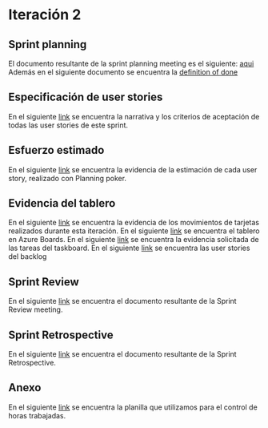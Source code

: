 # Iteración 2 
## Sprint planning
El documento resultante de la sprint planning meeting es el siguiente: [aqui](https://github.com/SofiaPineyro/Bessonart-Lamanna-Perez-Pineyro/blob/develop/Iteraci%C3%B3n%202/Planning%20meeting.pdf)
Además en el siguiente documento se encuentra la [definition of done](https://github.com/SofiaPineyro/Bessonart-Lamanna-Perez-Pineyro/blob/develop/Iteraci%C3%B3n%202/Definition%20of%20done.pdf)

## Especificación de user stories
En el siguiente [link](https://github.com/SofiaPineyro/Bessonart-Lamanna-Perez-Pineyro/blob/develop/Iteraci%C3%B3n%202/Especificaci%C3%B3n%20User%20Stories%20.pdf) se encuentra la narrativa y los criterios de aceptación de todas las user stories de este sprint.

## Esfuerzo estimado
En el siguiente [link](https://github.com/SofiaPineyro/Bessonart-Lamanna-Perez-Pineyro/blob/develop/Iteraci%C3%B3n%202/Planning%20poker.pdf) se encuentra la evidencia de la estimación de cada user story, realizado con Planning poker.

## Evidencia del tablero
En el siguiente [link](https://github.com/SofiaPineyro/Bessonart-Lamanna-Perez-Pineyro/blob/develop/Iteraci%C3%B3n%202/Printscreen%20board.pdf) se encuentra la evidencia de los movimientos de tarjetas realizados durante esta iteración.
En el siguiente [link](https://dev.azure.com/sofiapineyro2302/App%20Transporte%20P%C3%BAblico) se encuentra el tablero en Azure Boards.
En el siguiente [link](https://github.com/SofiaPineyro/Bessonart-Lamanna-Perez-Pineyro/blob/develop/Iteraci%C3%B3n%202/Printscreen%20tareas.pdf) se encuentra la evidencia solicitada de las tareas del taskboard.
En el siguiente [link](https://github.com/SofiaPineyro/Bessonart-Lamanna-Perez-Pineyro/blob/develop/Iteraci%C3%B3n%202/Printscreen%20user%20stories.pdf) se encuentra las user stories del backlog

## Sprint Review
En el siguiente [link](https://github.com/SofiaPineyro/Bessonart-Lamanna-Perez-Pineyro/blob/develop/Iteraci%C3%B3n%202/Review%20meeting.pdf) se encuentra el documento resultante de la Sprint Review meeting. 

## Sprint Retrospective  
En el siguiente [link](https://github.com/SofiaPineyro/Bessonart-Lamanna-Perez-Pineyro/blob/develop/Iteraci%C3%B3n%202/Sprint%20retrospective.pdf) se encuentra el documento resultante de la Sprint Retrospective. 

## Anexo
En el siguiente [link](https://github.com/SofiaPineyro/Bessonart-Lamanna-Perez-Pineyro/blob/develop/Iteraci%C3%B3n%202/Horas%20-%20Hoja%201.pdf) se encuentra la planilla que utilizamos para el control de horas trabajadas. 

